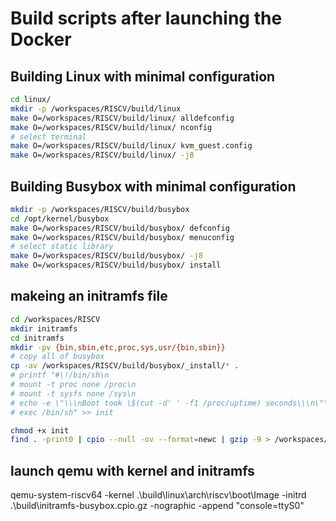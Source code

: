 # Build scripts after launching the Docker


## Building Linux with minimal configuration
```bash
cd linux/
mkdir -p /workspaces/RISCV/build/linux
make O=/workspaces/RISCV/build/linux/ alldefconfig
make O=/workspaces/RISCV/build/linux/ nconfig
# select terminal
make O=/workspaces/RISCV/build/linux/ kvm_guest.config
make O=/workspaces/RISCV/build/linux/ -j8

```

## Building Busybox with minimal configuration

```bash
mkdir -p /workspaces/RISCV/build/busybox
cd /opt/kernel/busybox
make O=/workspaces/RISCV/build/busybox/ defconfig
make O=/workspaces/RISCV/build/busybox/ menuconfig
# select static library
make O=/workspaces/RISCV/build/busybox/ -j8
make O=/workspaces/RISCV/build/busybox/ install
```


## makeing an initramfs file
```bash
cd /workspaces/RISCV
mkdir initramfs
cd initramfs
mkdir -pv {bin,sbin,etc,proc,sys,usr/{bin,sbin}}
# copy all of busybox
cp -av /workspaces/RISCV/build/busybox/_install/* .
# printf "#\!/bin/sh\n
# mount -t proc none /proc\n
# mount -t sysfs none /sys\n
# echo -e \"\\\nBoot took \$(cut -d' ' -f1 /proc/uptime) seconds\\\n\"\n
# exec /bin/sh" >> init

chmod +x init
find . -print0 | cpio --null -ov --format=newc | gzip -9 > /workspaces/RISCV/build/initramfs-busybox.cpio.gz
```

## launch qemu with kernel and initramfs
qemu-system-riscv64 -kernel .\build\linux\arch\riscv\boot\Image -initrd .\build\initramfs-busybox.cpio.gz -nographic -append "console=ttyS0"
